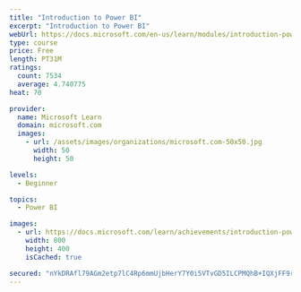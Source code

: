 ```yaml
---
title: "Introduction to Power BI"
excerpt: "Introduction to Power BI"
webUrl: https://docs.microsoft.com/en-us/learn/modules/introduction-power-bi/
type: course
price: Free
length: PT31M
ratings:
  count: 7534
  average: 4.740775
heat: 70

provider:
  name: Microsoft Learn
  domain: microsoft.com
  images:
    - url: /assets/images/organizations/microsoft.com-50x50.jpg
      width: 50
      height: 50

levels:
  - Beginner

topics:
  - Power BI

images:
  - url: https://docs.microsoft.com/learn/achievements/introduction-power-bi-social.png
    width: 800
    height: 400
    isCached: true

secured: "nYkDRAfl79AGm2etp7lC4Rp6mmUjbHerY7Y0i5VTvGD5ILCPMQhB+IQXjFF9rjOwpBC8BM6lh1sARiPiijZDDuulj8/i9HLk4WRi0vUy8w/S/ekCfO8PlBEZ7k7jMWZLLw10807OUhv1Tcct7VAz6G9uuI16EgQR6WrVWsgykiZq4XYPhZFbsp3o/y2NmQnWOEtsPYmncxtMmFugFZp/KhlYzSN12u20OtHcibaduoJI0M5zX8Pn+LVDrV4tW3Q45Pdw+KGP6oxy+mYJ/asSlC4h60Bcr6QVCIUA7qWJMI/TdPeJyj006fgj1Lf4dc6uj59E7DVixHidCWvM42nIBgaYnxP28HhfhIvuNOvRt+lEL2J0HM5i9BFcWc552SmEMrk7rT9AfkTu0sDRincr79iQqzxw9c7EKNwcS2da7xE=;u1bQUTBwtUei/TnSF6/Daw=="
---
```


